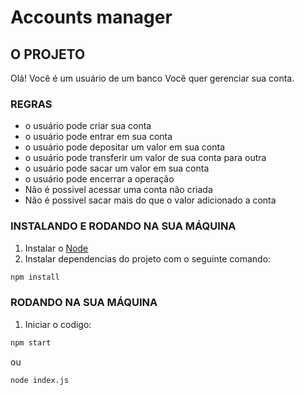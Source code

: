 # Accounts manager

## O PROJETO
Olá! Você é um usuário de um banco
Você quer gerenciar sua conta.

### REGRAS

- o usuário pode criar sua conta
- o usuário pode entrar em sua conta
- o usuário pode depositar um valor em sua conta
- o usuário pode transferir um valor de sua conta para outra
- o usuário pode sacar um valor em sua conta
- o usuário pode encerrar a operação
- Não é possivel acessar uma conta não criada
- Não é possivel sacar mais do que o valor adicionado a conta

### INSTALANDO E RODANDO NA SUA MÁQUINA
1. Instalar o [Node](https://nodejs.org/en/)
2. Instalar dependencias do projeto com o seguinte comando:
```bash
npm install
```

### RODANDO NA SUA MÁQUINA
1. Iniciar o codigo:
```bash
npm start
```
ou
```bash
node index.js
```
